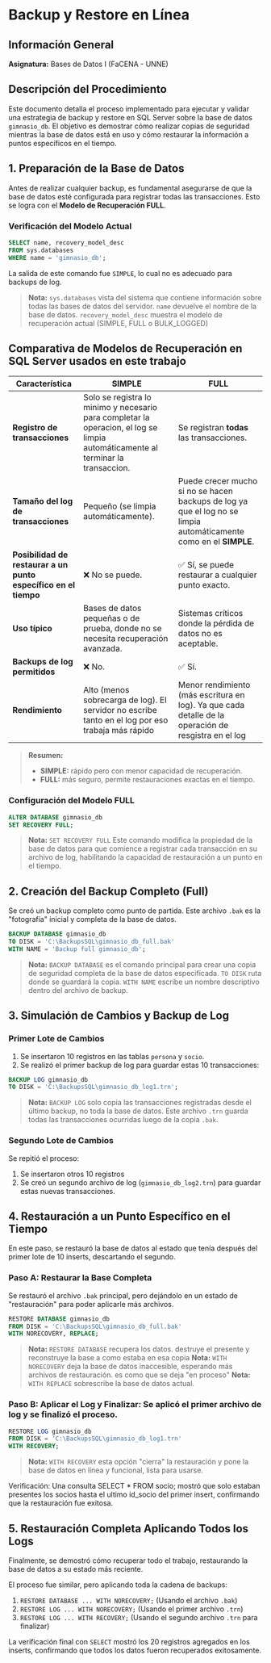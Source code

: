# Backup y Restore en Línea

## Información General
**Asignatura:** Bases de Datos I (FaCENA - UNNE)

## Descripción del Procedimiento
Este documento detalla el proceso implementado para ejecutar y validar una estrategia de backup y restore en SQL Server sobre la base de datos `gimnasio_db`. El objetivo es demostrar cómo realizar copias de seguridad mientras la base de datos está en uso y cómo restaurar la información a puntos específicos en el tiempo.

## 1. Preparación de la Base de Datos
Antes de realizar cualquier backup, es fundamental asegurarse de que la base de datos esté configurada para registrar todas las transacciones. Esto se logra con el **Modelo de Recuperación FULL**.

### Verificación del Modelo Actual
```sql
SELECT name, recovery_model_desc
FROM sys.databases
WHERE name = 'gimnasio_db';
```
La salida de este comando fue `SIMPLE`, lo cual no es adecuado para backups de log.

> **Nota:** `sys.databases` vista del sistema que contiene información sobre todas las bases de datos del servidor. `name` devuelve el nombre de la base de datos. `recovery_model_desc` muestra el modelo de recuperación actual (SIMPLE, FULL o BULK_LOGGED)

## Comparativa de Modelos de Recuperación en SQL Server usados en este trabajo

| Característica | SIMPLE | FULL |
|----------------|---------|------|
| **Registro de transacciones** | Solo se registra lo minimo y necesario para completar la operacion, el log se limpia automáticamente al terminar la transaccion. | Se registran **todas** las transacciones. |
| **Tamaño del log de transacciones** | Pequeño (se limpia automáticamente). | Puede crecer mucho si no se hacen backups de log ya que el log no se limpia automáticamente como en el **SIMPLE**. | 
| **Posibilidad de restaurar a un punto específico en el tiempo** | ❌ No se puede. | ✅ Sí, se puede restaurar a cualquier punto exacto. | 
| **Uso típico** | Bases de datos pequeñas o de prueba, donde no se necesita recuperación avanzada. | Sistemas críticos donde la pérdida de datos no es aceptable. |
| **Backups de log permitidos** | ❌ No. | ✅ Sí. |
| **Rendimiento** | Alto (menos sobrecarga de log). El servidor no escribe tanto en el log por eso trabaja más rápido | Menor rendimiento (más escritura en log). Ya que cada detalle de la operación de resgistra en el log | 

> **Resumen:**  
> - **SIMPLE:** rápido pero con menor capacidad de recuperación.  
> - **FULL:** más seguro, permite restauraciones exactas en el tiempo.  


### Configuración del Modelo FULL
```sql
ALTER DATABASE gimnasio_db
SET RECOVERY FULL;
```
> **Nota:** `SET RECOVERY FULL` Este comando modifica la propiedad de la base de datos para que comience a registrar cada transacción en su archivo de log, habilitando la capacidad de restauración a un punto en el tiempo.

## 2. Creación del Backup Completo (Full)
Se creó un backup completo como punto de partida. Este archivo `.bak` es la "fotografía" inicial y completa de la base de datos.

```sql
BACKUP DATABASE gimnasio_db
TO DISK = 'C:\BackupsSQL\gimnasio_db_full.bak'
WITH NAME = 'Backup full gimnasio_db';
```
> **Nota:** `BACKUP DATABASE` es el comando principal para crear una copia de seguridad completa de la base de datos especificada. `TO DISK` ruta donde se guardará la copia. `WITH NAME` escribe un nombre descriptivo dentro del archivo de backup.

## 3. Simulación de Cambios y Backup de Log

### Primer Lote de Cambios
1. Se insertaron 10 registros en las tablas `persona` y `socio`.
2. Se realizó el primer backup de log para guardar estas 10 transacciones:
```sql
BACKUP LOG gimnasio_db
TO DISK = 'C:\BackupsSQL\gimnasio_db_log1.trn';
```
> **Nota:** `BACKUP LOG` solo copia las transacciones registradas desde el último backup, no toda la base de datos.
Este archivo `.trn` guarda todas las transacciones ocurridas luego de la copia `.bak`.

### Segundo Lote de Cambios
Se repitió el proceso:
1. Se insertaron otros 10 registros
2. Se creó un segundo archivo de log (`gimnasio_db_log2.trn`) para guardar estas nuevas transacciones.

## 4. Restauración a un Punto Específico en el Tiempo
En este paso, se restauró la base de datos al estado que tenía después del primer lote de 10 inserts, descartando el segundo.

### Paso A: Restaurar la Base Completa
Se restauró el archivo `.bak` principal, pero dejándolo en un estado de "restauración" para poder aplicarle más archivos.
```sql
RESTORE DATABASE gimnasio_db
FROM DISK = 'C:\BackupsSQL\gimnasio_db_full.bak' 
WITH NORECOVERY, REPLACE;
```
> **Nota:** `RESTORE DATABASE` recupera los datos. destruye el presente y reconstruye la base a como estaba en esa copia
> **Nota:** `WITH NORECOVERY` deja la base de datos inaccesible, esperando más archivos de restauración. es como que se deja "en proceso"
> **Nota:** `WITH REPLACE` sobrescribe la base de datos actual.

### Paso B: Aplicar el Log y Finalizar: Se aplicó el primer archivo de log y se finalizó el  proceso.
```sql
RESTORE LOG gimnasio_db
FROM DISK = 'C:\BackupsSQL\gimnasio_db_log1.trn'
WITH RECOVERY;
```
> **Nota:** `WITH RECOVERY` esta opción "cierra" la restauración y pone la base de datos en línea y funcional, lista para usarse.

Verificación: Una consulta SELECT * FROM socio; mostró que solo estaban presentes los socios hasta el ultimo id_socio del primer insert, confirmando que la restauración fue exitosa.
## 5. Restauración Completa Aplicando Todos los Logs
Finalmente, se demostró cómo recuperar todo el trabajo, restaurando la base de datos a su estado más reciente.

El proceso fue similar, pero aplicando toda la cadena de backups:

1. `RESTORE DATABASE ... WITH NORECOVERY;` (Usando el archivo `.bak`)
2. `RESTORE LOG ... WITH NORECOVERY;` (Usando el primer archivo `.trn`)
3. `RESTORE LOG ... WITH RECOVERY;` (Usando el segundo archivo `.trn` para finalizar)

La verificación final con `SELECT` mostró los 20 registros agregados en los inserts, confirmando que todos los datos fueron recuperados exitosamente.
